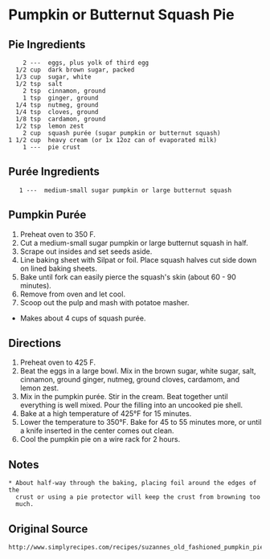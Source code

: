 Pumpkin or Butternut Squash Pie
===============================

Pie Ingredients
---------------
        2 ---  eggs, plus yolk of third egg
      1/2 cup  dark brown sugar, packed
      1/3 cup  sugar, white
      1/2 tsp  salt
        2 tsp  cinnamon, ground
        1 tsp  ginger, ground
      1/4 tsp  nutmeg, ground
      1/4 tsp  cloves, ground
      1/8 tsp  cardamon, ground
      1/2 tsp  lemon zest
        2 cup  squash purée (sugar pumpkin or butternut squash)
    1 1/2 cup  heavy cream (or 1x 12oz can of evaporated milk)
        1 ---  pie crust

Purée Ingredients
-----------------
       1 ---  medium-small sugar pumpkin or large butternut squash


Pumpkin Purée
-------------
   1. Preheat oven to 350 F.
   2. Cut a medium-small sugar pumpkin or large butternut squash in half.
   3. Scrape out insides and set seeds aside.
   4. Line baking sheet with Silpat or foil. Place squash halves cut side
      down on lined baking sheets.
   5. Bake until fork can easily pierce the squash's skin (about 60 - 90
      minutes).
   6. Remove from oven and let cool.
   7. Scoop out the pulp and mash with potatoe masher.
   
   *  Makes about 4 cups of squash purée.


Directions
----------
   1) Preheat oven to 425 F.
   2) Beat the eggs in a large bowl. Mix in the brown sugar, white sugar, salt,
      cinnamon, ground ginger, nutmeg, ground cloves, cardamom, and lemon zest.
   3) Mix in the pumpkin purée. Stir in the cream. Beat together until
       everything is well mixed.  Pour the filling into an uncooked pie shell.
   4) Bake at a high temperature of 425°F for 15 minutes.
   5) Lower the temperature to 350°F. Bake for 45 to 55 minutes more, or until
      a knife inserted in the center comes out clean. 
   6) Cool the pumpkin pie on a wire rack for 2 hours. 


Notes
-----
    * About half-way through the baking, placing foil around the edges of the
      crust or using a pie protector will keep the crust from browning too
      much.

Original Source
---------------
    http://www.simplyrecipes.com/recipes/suzannes_old_fashioned_pumpkin_pie/

